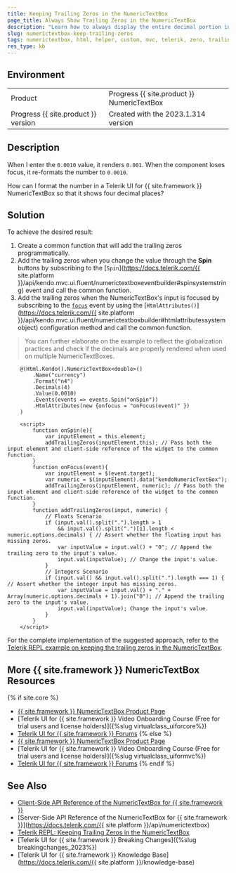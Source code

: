 ```yaml
---
title: Keeping Trailing Zeros in the NumericTextBox
page_title: Always Show Trailing Zeros in the NumericTextBox
description: "Learn how to always display the entire decimal portion in the Telerik UI for {{ site.framework }} NumericTextBox."
slug: numerictextbox-keep-trailing-zeros
tags: numerictextbox, html, helper, custom, mvc, telerik, zero, trailing, decimal, portion, float
res_type: kb
---
```


## Environment

<table>
 <tr>
  <td>Product</td>
  <td>Progress {{ site.product }} NumericTextBox</td>
 </tr>
 <tr>
  <td>Progress {{ site.product }} version</td>
  <td>Created with the 2023.1.314 version</td>
 </tr>
</table>

## Description

When I enter the `0.0010` value, it renders `0.001`. When the component loses focus, it re-formats the number to `0.0010`.

How can I format the number in a Telerik UI for {{ site.framework }} NumericTextBox so that it shows four decimal places?

## Solution

To achieve the desired result:

1. Create a common function that will add the trailing zeros programmatically.
1. Add the trailing zeros when you change the value through the **Spin** buttons by subscribing to the [`Spin`](https://docs.telerik.com/{{ site.platform }}/api/kendo.mvc.ui.fluent/numerictextboxeventbuilder#spinsystemstring) event and call the common function.
1. Add the trailing zeros when the NumericTextBox's input is focused by subscribing to the [`focus`](https://api.jquery.com/focus/) event by using the [`HtmlAttributes()`](https://docs.telerik.com/{{ site.platform }}/api/kendo.mvc.ui.fluent/numerictextboxbuilder#htmlattributessystemobject) configuration method and call the common function.

> You can further elaborate on the example to reflect the globalization practices and check if the decimals are properly rendered when used on multiple NumericTextBoxes.


```Razor Index.cshtml
    @(Html.Kendo().NumericTextBox<double>()
        .Name("currency")
        .Format("n4")
        .Decimals(4)
        .Value(0.0010)
        .Events(events => events.Spin("onSpin"))
        .HtmlAttributes(new {onfocus = "onFocus(event)" })
    )
```
```JS script.js
    <script>
        function onSpin(e){ 
            var inputElement = this.element;
            addTrailingZeros(inputElement,this); // Pass both the input element and client-side reference of the widget to the common function.     
        }
        function onFocus(event){
            var inputElement = $(event.target);
            var numeric = $(inputElement).data("kendoNumericTextBox");
            addTrailingZeros(inputElement, numeric); // Pass both the input element and client-side reference of the widget to the common function.     
        }
        function addTrailingZeros(input, numeric) {
            // Floats Scenario
            if (input.val().split(".").length > 1
                && input.val().split(".")[1].length < numeric.options.decimals) { // Assert whether the floating input has missing zeros.
                var inputValue = input.val() + "0"; // Append the trailing zero to the input's value.
                input.val(inputValue); // Change the input's value.
            }
            // Integers Scenario
            if (input.val() && input.val().split(".").length === 1) { // Assert whether the integer input has missing zeros.
                var inputValue = input.val() + "." + Array(numeric.options.decimals + 1).join("0"); // Append the trailing zero to the input's value.
                input.val(inputValue); Change the input's value.
            }
        }
    </script>
```

For the complete implementation of the suggested approach, refer to the [Telerik REPL example on keeping the trailing zeros in the NumericTextBox](https://netcorerepl.telerik.com/cxaSaSPq400vRo8o25).

## More {{ site.framework }} NumericTextBox Resources
{% if site.core %}
* [{{ site.framework }} NumericTextBox Product Page](https://www.telerik.com/aspnet-core-ui/numeric-textbox)
* [Telerik UI for {{ site.framework }} Video Onboarding Course (Free for trial users and license holders)]({%slug virtualclass_uiforcore%})
* [Telerik UI for {{ site.framework }} Forums](https://www.telerik.com/forums/aspnet-core-ui)
{% else %}
* [{{ site.framework }} NumericTextBox Product Page](https://www.telerik.com/aspnet-mvc/grid)
* [Telerik UI for {{ site.framework }} Video Onboarding Course (Free for trial users and license holders)]({%slug virtualclass_uiformvc%})
* [Telerik UI for {{ site.framework }} Forums](https://www.telerik.com/forums/aspnet-mvc)
{% endif %}

## See Also

* [Client-Side API Reference of the NumericTextBox for {{ site.framework }}](https://docs.telerik.com/kendo-ui/api/javascript//ui/numerictextbox)
* [Server-Side API Reference of the NumericTextBox for {{ site.framework }}](https://docs.telerik.com/{{ site.platform }}/api/numerictextbox)
* [Telerik REPL: Keeping Trailing Zeros in the NumericTextBox](https://netcorerepl.telerik.com/cxaSaSPq400vRo8o25)
* [Telerik UI for {{ site.framework }} Breaking Changes]({%slug breakingchanges_2023%})
* [Telerik UI for {{ site.framework }} Knowledge Base](https://docs.telerik.com/{{ site.platform }}/knowledge-base)

